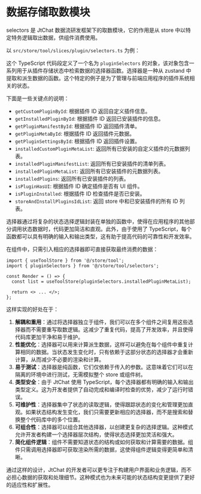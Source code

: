 # 数据存储取数模块

selectors 是 JtChat 数据流研发框架下的取数模块，它的作用是从 store 中以特定特务逻辑取出数据，供组件消费使用。

以 `src/store/tool/slices/plugin/selectors.ts` 为例：

这个 TypeScript 代码段定义了一个名为 `pluginSelectors` 的对象，该对象包含一系列用于从插件存储状态中检索数据的选择器函数。选择器是一种从 zustand 中提取和派生数据的函数。这个特定的例子是为了管理与前端应用程序的插件系统相关的状态。

下面是一些关键点的说明：

- `getCustomPluginById`: 根据插件 ID 返回自定义插件信息。
- `getInstalledPluginById`: 根据插件 ID 返回已安装插件的信息。
- `getPluginManifestById`: 根据插件 ID 返回插件清单。
- `getPluginMetaById`: 根据插件 ID 返回插件元数据。
- `getPluginSettingsById`: 根据插件 ID 返回插件设置。
- `installedCustomPluginMetaList`: 返回所有已安装的自定义插件的元数据列表。
- `installedPluginManifestList`: 返回所有已安装插件的清单列表。
- `installedPluginMetaList`: 返回所有已安装插件的元数据列表。
- `installedPlugins`: 返回所有已安装插件的列表。
- `isPluginHasUI`: 根据插件 ID 确定插件是否有 UI 组件。
- `isPluginInstalled`: 根据插件 ID 检查插件是否已安装。
- `storeAndInstallPluginsIdList`: 返回 store 中和已安装插件的所有 ID 列表。

选择器通过将复杂的状态选择逻辑封装在单独的函数中，使得在应用程序的其他部分调用状态数据时，代码更加简洁和直观。此外，由于使用了 TypeScript，每个函数都可以具有明确的输入和输出类型，这有助于提高代码的可靠性和开发效率。

在组件中，只需引入相应的选择器即可直接获取最终消费的数据：

```tsx | pure
import { useToolStore } from '@/store/tool';
import { pluginSelectors } from '@/store/tool/selectors';

const Render = () => {
  const list = useToolStore(pluginSelectors.installedPluginMetaList);

  return <> ... </>;
};
```

这样实现的好处在于：

1. **解耦和重用**：通过将选择器独立于组件，我们可以在多个组件之间复用这些选择器而不需要重写取数逻辑。这减少了重复代码，提高了开发效率，并且使得代码库更加干净和易于维护。
2. **性能优化**：选择器可以用来计算派生数据，这样可以避免在每个组件中重复计算相同的数据。当状态发生变化时，只有依赖于这部分状态的选择器才会重新计算，从而减少不必要的渲染和计算。
3. **易于测试**：选择器是纯函数，它们仅依赖于传入的参数。这意味着它们可以在隔离的环境中进行测试，无需模拟整个 store 或组件树。
4. **类型安全**：由于 JtChat 使用 TypeScript，每个选择器都有明确的输入和输出类型定义。这为开发者提供了自动完成和编译时检查的优势，减少了运行时错误。
5. **可维护性**：选择器集中了状态的读取逻辑，使得跟踪状态的变化和管理更加直观。如果状态结构发生变化，我们只需要更新相应的选择器，而不是搜索和替换整个代码库中的多个位置。
6. **可组合性**：选择器可以组合其他选择器，以创建更复杂的选择逻辑。这种模式允许开发者构建一个选择器层次结构，使得状态选择更加灵活和强大。
7. **简化组件逻辑**：组件不需要知道状态的结构或如何获取和计算需要的数据。组件只需调用选择器即可获取渲染所需的数据，这使得组件逻辑变得更简单和清晰。

通过这样的设计，JtChat 的开发者可以更专注于构建用户界面和业务逻辑，而不必担心数据的获取和处理细节。这种模式也为未来可能的状态结构变更提供了更好的适应性和扩展性。
